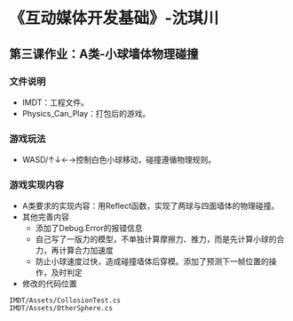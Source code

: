 # 《互动媒体开发基础》-沈琪川
## 第三课作业：A类-小球墙体物理碰撞
### 文件说明
* IMDT：工程文件。
* Physics_Can_Play：打包后的游戏。
### 游戏玩法
* WASD/↑↓←→控制白色小球移动，碰撞遵循物理规则。
### 游戏实现内容
* A类要求的实现内容：用Reflect函数，实现了两球与四面墙体的物理碰撞。
* 其他完善内容
  * 添加了Debug.Error的报错信息
  * 自己写了一版力的模型，不单独计算摩擦力、推力，而是先计算小球的合力，再计算合力加速度
  * 防止小球速度过快，造成碰撞墙体后穿模。添加了预测下一帧位置的操作，及时判定
* 修改的代码位置
```
IMDT/Assets/CollosionTest.cs
IMDT/Assets/OtherSphere.cs
```
